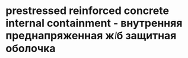 # prestressed reinforced concrete internal containment - внутренняя преднапряженная ж᜵б защитная оболочка
